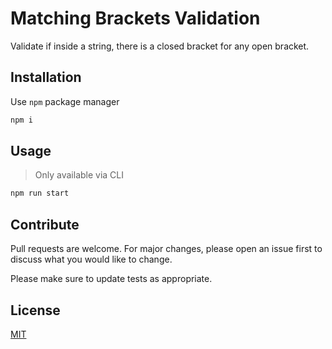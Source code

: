 # Matching Brackets Validation

Validate if inside a string, there is a closed bracket for any open bracket.

## Installation

Use `npm` package manager

```bash
npm i
```

## Usage

> Only available via CLI

```bash
npm run start
```

## Contribute

Pull requests are welcome. For major changes, please open an issue first to discuss what you would like to change.

Please make sure to update tests as appropriate.

## License
[MIT](https://choosealicense.com/licenses/mit/)